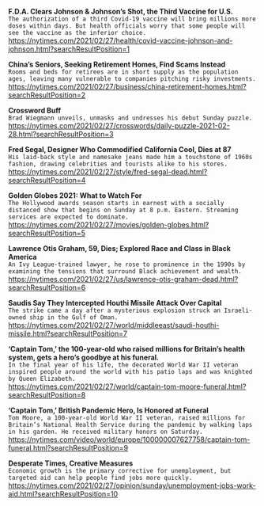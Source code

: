 **F.D.A. Clears Johnson & Johnson’s Shot, the Third Vaccine for U.S.**\
`The authorization of a third Covid-19 vaccine will bring millions more doses within days. But health officials worry that some people will see the vaccine as the inferior choice.`\
https://nytimes.com/2021/02/27/health/covid-vaccine-johnson-and-johnson.html?searchResultPosition=1

**China’s Seniors, Seeking Retirement Homes, Find Scams Instead**\
`Rooms and beds for retirees are in short supply as the population ages, leaving many vulnerable to companies pitching risky investments.`\
https://nytimes.com/2021/02/27/business/china-retirement-homes.html?searchResultPosition=2

**Crossword Buff**\
`Brad Wiegmann unveils, unmasks and undresses his debut Sunday puzzle.`\
https://nytimes.com/2021/02/27/crosswords/daily-puzzle-2021-02-28.html?searchResultPosition=3

**Fred Segal, Designer Who Commodified California Cool, Dies at 87**\
`His laid-back style and namesake jeans made him a touchstone of 1960s fashion, drawing celebrities and tourists alike to his stores.`\
https://nytimes.com/2021/02/27/style/fred-segal-dead.html?searchResultPosition=4

**Golden Globes 2021: What to Watch For**\
`The Hollywood awards season starts in earnest with a socially distanced show that begins on Sunday at 8 p.m. Eastern. Streaming services are expected to dominate.`\
https://nytimes.com/2021/02/27/movies/golden-globes.html?searchResultPosition=5

**Lawrence Otis Graham, 59, Dies; Explored Race and Class in Black America**\
`An Ivy League-trained lawyer, he rose to prominence in the 1990s by examining the tensions that surround Black achievement and wealth.`\
https://nytimes.com/2021/02/27/us/lawrence-otis-graham-dead.html?searchResultPosition=6

**Saudis Say They Intercepted Houthi Missile Attack Over Capital**\
`The strike came a day after a mysterious explosion struck an Israeli-owned ship in the Gulf of Oman.`\
https://nytimes.com/2021/02/27/world/middleeast/saudi-houthi-missile.html?searchResultPosition=7

**‘Captain Tom,’ the 100-year-old who raised millions for Britain’s health system, gets a hero’s goodbye at his funeral.**\
`In the final year of his life, the decorated World War II veteran inspired people around the world with his patio laps and was knighted by Queen Elizabeth.`\
https://nytimes.com/2021/02/27/world/captain-tom-moore-funeral.html?searchResultPosition=8

**‘Captain Tom,’ British Pandemic Hero, Is Honored at Funeral**\
`Tom Moore, a 100-year-old World War II veteran, raised millions for Britain’s National Health Service during the pandemic by walking laps in his garden. He received military honors on Saturday.`\
https://nytimes.com/video/world/europe/100000007627758/captain-tom-funeral.html?searchResultPosition=9

**Desperate Times, Creative Measures**\
`Economic growth is the primary corrective for unemployment, but targeted aid can help people find jobs more quickly.`\
https://nytimes.com/2021/02/27/opinion/sunday/unemployment-jobs-work-aid.html?searchResultPosition=10

